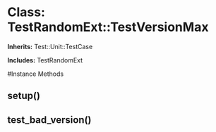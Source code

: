 # Class: TestRandomExt::TestVersionMax
**Inherits:** Test::Unit::TestCase
    
**Includes:** TestRandomExt
  




#Instance Methods
## setup() [](#method-i-setup)

## test_bad_version() [](#method-i-test_bad_version)

